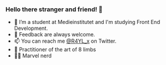 ### Hello there stranger and friend! 👋

- 🌱 I’m a student at Medieinstitutet and I'm studying Front End Development.
- 🙏 Feedback are always welcome.
- 📫 You can reach me [@R4YL_x](https://twitter.com/R4YL_x) on Twitter.
- 🥊 Practitioner of the art of 8 limbs
- 🦸‍♂️ Marvel nerd

<!--
**R4YLx/R4YLx** is a ✨ _special_ ✨ repository because its `README.md` (this file) appears on your GitHub profile.

Here are some ideas to get you started:

- 🔭 I’m currently working on ...
- 🌱 I’m currently learning ...
- 👯 I’m looking to collaborate on ...
- 🤔 I’m looking for help with ...
- 💬 Ask me about ...
- 📫 How to reach me: ...
- 😄 Pronouns: ...
- ⚡ Fun fact: ...
-->
